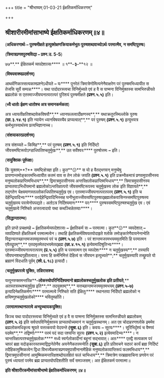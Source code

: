 +++
title = "श्रीभाष्यम् 01-03-21 ईक्षतिकर्माधिकरणम्"

+++
<div claऽऽ="elementor-widget-container">

## श्रीशारीरमीमांसाभाष्ये ईक्षतिकर्माधिकरणम्॥४॥

(**अधिकरणार्थः – पुरुषमीक्षते इत्युक्तेक्षणक्रियाकर्मभूतः पुरुषशब्दवाच्योऽर्थः परमात्मैव, न समष्टिपुरुषः**)

(**त्रिमात्रप्रणवपुरुषविद्या – प्रश्न.उ. 5-5**)

७७**.** ईक्षितकर्म व्यपदेशात्सः**** ॥ १**–**३**–**१२ ॥

(**विषयवाक्यप्रदर्शनम्**)

आथर्वणिकास्सत्यकामप्रश्नेऽधीयते **–** यः**** पुनरेतं त्रिमात्रेणोमित्यनेनैवाक्षरेण परं पुरुषमभिध्यायीत स तेजसि सूर्ये सम्पन्नः****। यथा पादोदरस्त्वचा विनिर्मुच्यते एवं ह वै स पाप्मना विनिर्मुक्तस्स सामभिरुन्नीयते ब्रह्मलोकं स एतस्माज्जीवघनात्परात्परं पुरिशयं पुरुषमीक्षते **(**प्रश्न**.**५**.**५**)** इति।

(**ध्यै धातोः ईक्षण धातोश्च अत्र समानकर्मकता**)

अत्र ध्यायतीक्षतिशब्दावेकविषयौ**,** ध्यानफलत्वादीक्षणस्य**,** यथाक्रतुरस्मिल्लोके पुरुषः **(**छा**.**३**.**१४**.**१**)** इति न्यायेन ध्यानविषयस्यैव प्राप्यत्वात्**,** परं पुरुषम् **(**प्रश्न**.**५**.**१**)** इत्युभयत्र कर्मभूतस्यार्थस्य प्रत्यभिज्ञानाच्च।

(**संशयाकारप्रदर्शनम्**)

तत्र संशय्यते **–** किमिह**,** परं पुरुषम् **(**प्रश्न**.**५**.**१**)** इति निर्दिष्टो जीवसमष्टिरूपोऽण्डाधिपतिश्चतुर्मुखः**,** उत सर्वेश्वरः**** पुरुषोत्तमः **–** इति।

(**सयुक्तिकः पूर्वपक्षः**)

किं युक्तम्**?** समष्टिक्षेत्रज्ञ इति। कुत**😕** स यो ह वैतद्भगवन् मनुष्येषु प्रायणान्तमोङ्कारमभिध्यायीत कतमं वाव स तेन लोकं जयति **(**प्रश्न**.**५**.**१**)** इति प्रक्रम्यैकमात्रं प्रणवमुपासीनस्य मनुष्यलोकप्राप्तिमभिधाय**,** द्विमात्रमुपासीनस्य अन्तरिक्षलोकप्राप्तिमभिधाय**,** त्रिमात्रमुपासीनस्य प्राप्यतयाऽभिधीयमानो ब्रह्मलोकोऽन्तरिक्षात्परो जीवसमष्टिरूपस्य चतुर्मुखस्य लोक इति विज्ञायते**,** तद्गतेन चेक्ष्यमाणस्तल्लोकाधिपतिश्चतुर्मुख एव। एतस्माज्जीवघनात्परात्परम् **(**प्रश्न**.**५**.**१**)** इति च देहेन्द्रियादिभ्यः**** पराद्देहेन्द्रियादिभिस्सह घनीभूताज्जीवव्यष्टिपुरुषाद्ब्रह्मलोकवासिनस्समष्टिपुरुषस्य चतुर्मुखस्य परत्वेनोपपद्यते। अतोऽत्र निर्दिश्यमानः**** परः**** पुरुषस्समष्टिपुरुषश्चतुर्मुख एव। एवं चतुर्मुखत्वे निश्चिते अजरत्वादयो यथा कथञ्चिन्नेतव्याः****।

(**सिद्धान्तारम्भः**)

इति प्राप्ते प्रचक्षमहे **–** ईक्षतिकर्मव्यपदेशात्सः **–** ईक्षतिकर्म सः **–** परमात्मा। कुत**😕** व्यपदेशात् **–** व्यपदिश्यते हीक्षतिकर्म परमात्मत्वेन। तथाहि ईक्षतिकर्मविषयतयोदाहृते श्लोके तमोङ्कारेणैवायनेनान्वेति विद्वान्यत्तच्छान्तमजरममृतमभयं परं च **(**प्रश्न**.**५**.**७**)** इति । परं शान्तमजरमभयममृतमिति हि परमात्मन एवैतद्रूपम्**,** एतदमृतमेतदभयमेतद्ब्रह्म **(**छा**.**४**.**१५**.**१**)** इत्येवमादिश्रुतिभ्यः****। एतस्माज्जीवघनात्परात्परम् **(**प्र**.**५**.**५**)** इति च परमात्मन एव व्यपदेशः**** न चतुर्मुखस्य**,** तस्यापि जीवघनशब्दगृहीतत्वात्। यस्य हि कर्मनिमित्तं देहित्वं स जीवघन इत्युच्यते**;** चतुर्मुखस्यापि तच्छ्रूयते यो ब्रह्माणं विदधाति पूर्वम् **(**श्वे**.**६**.**१८**)** इत्यादौ।

(**चतुर्मुखपरत्वे युक्तिः, तन्निरासश्च**)

यत्पुनरुक्तमन्तरिक्ष**–**लोकस्योपरिनिर्दिश्यमानो ब्रह्मलोकश्चतुर्मुखलोक इति प्रतीयते**,** अतस्तत्रस्थश्चतुर्मुख इति**;** तदयुक्तम्**,** यत्तच्छान्तमजरममृतमभयम् **(**प्रश्न**.**५**–**७**)** इत्यादिनेक्षतिकर्मणः**** परमात्मत्वे निश्चिते सति ईक्षितुः**** स्थानतया निर्दिष्टो ब्रह्मलोको न क्षयिष्णुश्चतुर्मुखलोको**** भवितुमर्हाति।

(**परमात्मस्थानपरत्वे अभ्युच्चायकयुक्तिः**)

किञ्च यथा पादोदरस्त्वचा विनिर्मुच्यते एवं ह वै स पाप्मना विनिर्मुक्तस्स सामभिरुन्नीयते ब्रह्मलोकम् **(**प्रश्न**.**५**.**२**)** इति सर्वपापविनिर्मुक्तस्य प्राप्यतयोच्यमानं न चतुर्मुखस्थानम्। अत एव चोदाहरणश्लोके इममेव ब्रह्मलोकमधिकृत्य श्रूयते यत्तत्कवयो वेदयन्ते **(**सुबा**.**६**)** इति। कवयः **–** सूरयः****। सूरिभिर्दृश्यं च वैष्णवं पदमेव**,** तद्विष्णोः**** परमं पदं सदा पश्यन्ति सूरयः **(**प्रश्न**.**५**.**२**)** इत्येवमादिभ्यः****। न चान्तरिक्षात्परश्चतुर्मुखलोकः**** मध्ये स्वर्गलोकादीनां बहूनां सद्भावात्। अतः**** एतद्वै सत्यकाम परं चापरं ब्रह्म यदोङ्कारस्तस्माद्विद्वानेतेनैव अयनेनैकतरमन्वेति **(**सुबा**.**६**)** इति प्रतिवचने यदपरं कार्यं ब्रह्म निर्दिष्टं तदैहिकामुष्मिकत्वेन द्विधा विभज्यैकमात्रप्रणवमुपासीनानामैहिकं मनुष्यलोकावाप्तिरूपं फलमभिधाय**,** द्विमात्रमुपासीनानां आमुष्मिकमन्तरिक्षशब्दोपलक्षितं फलं चाभिधाय**,** त्रिमात्रेण परब्रह्मवाचिना प्रणवेन परं पुरुषं ध्यायतां परमेव ब्रह्म प्राप्यतयोपदिशतीति सर्वं समञ्जसम्। अत ईक्षितकर्म परमात्मा॥

**इति श्रीशारीरकमीमांसाश्रीभाष्ये ईक्षतिकर्माधिकरणम् ॥४॥**



</div>
